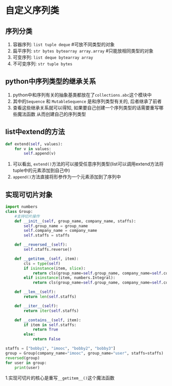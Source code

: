 # 自定义序列类

## 序列分类
1. 容器序列: `list tuple deque` #可放不同类型的对象
2. 扁平序列: `str bytes bytearray array.array` #只能放相同类型的对象
3. 可变序列: `list deque bytearray array`
4. 不可变序列: `str tuple bytes`
   
## python中序列类型的继承关系
1. python中和序列有关的抽象基类都放在了`collections.abc`这个模块中
2. 其中的`Sequence` 和 `MutableSequence` 是和序列类型有关的, 后者继承了前者
3. 查看这些继承关系就可以得知, 如果要自己创建一个序列类型的话需要重写哪些魔法函数 从而创建自己的序列类型
   

## list中extend的方法
```python
def extend(self, values):
    for v in values:
        self.append(v)
```
1. 可以看出, `extend()`方法的可以接受任意序列类型(list可以调用extend方法将tuple中的元素添加到自己中)
2. `append()`方法直接将形参作为一个元素添加到了序列中

## 实现可切片对象
```python
import numbers
class Group:
    #支持切片操作
    def __init__(self, group_name, company_name, staffs):
        self.group_name = group_name
        self.company_name = company_name
        self.staffs = staffs

    def __reversed__(self):
        self.staffs.reverse()

    def __getitem__(self, item):
        cls = type(self)
        if isinstance(item, slice):
            return cls(group_name=self.group_name, company_name=self.company_name, staffs=self.staffs[item])
        elif isinstance(item, numbers.Integral):
            return cls(group_name=self.group_name, company_name=self.company_name, staffs=[self.staffs[item]])

    def __len__(self):
        return len(self.staffs)

    def __iter__(self):
        return iter(self.staffs)

    def __contains__(self, item):
        if item in self.staffs:
            return True
        else:
            return False

staffs = ["bobby1", "imooc", "bobby2", "bobby3"]
group = Group(company_name="imooc", group_name="user", staffs=staffs)
reversed(group)
for user in group:
    print(user)
```
1.实现可切片的核心是重写`__getitem__()`这个魔法函数

